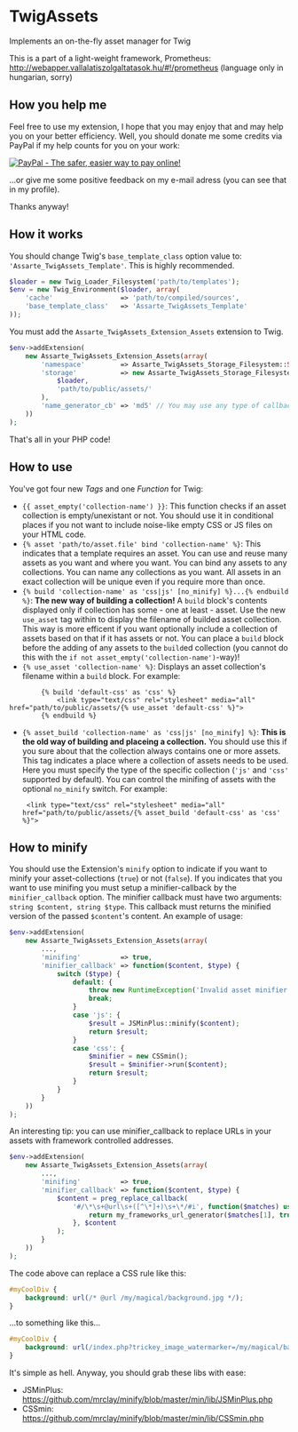 TwigAssets
==========

Implements an on-the-fly asset manager for Twig

This is a part of a light-weight framework, Prometheus: http://webapper.vallalatiszolgaltatasok.hu/#!/prometheus
(language only in hungarian, sorry)

How you help me
---------------

Feel free to use my extension, I hope that you may enjoy that and may help you on your better efficiency. Well, you should donate me some credits via PayPal if my help counts for you on your work:

<a href="https://www.paypal.com/cgi-bin/webscr?cmd=_s-xclick&hosted_button_id=5KQ66J5DF97RA">
<img src="https://www.paypalobjects.com/en_US/i/btn/btn_donateCC_LG.gif" border="0" name="submit" alt="PayPal - The safer, easier way to pay online!">
</a>

...or give me some positive feedback on my e-mail adress (you can see that in my profile).

Thanks anyway!

How it works
------------

You should change Twig's `base_template_class` option value to: `'Assarte_TwigAssets_Template'`. This is highly recommended.
```php
$loader = new Twig_Loader_Filesystem('path/to/templates');
$env = new Twig_Environment($loader, array(
	'cache'					=> 'path/to/compiled/sources',
	'base_template_class'	=> 'Assarte_TwigAssets_Template'
));
```

You must add the `Assarte_TwigAssets_Extension_Assets` extension to Twig.
```php
$env->addExtension(
	new Assarte_TwigAssets_Extension_Assets(array(
		'namespace'			=> Assarte_TwigAssets_Storage_Filesystem::STORE_NAMESPACE,
		'storage'			=> new Assarte_TwigAssets_Storage_Filesystem(
			$loader,
			'path/to/public/assets/'
		),
		'name_generator_cb'	=> 'md5' // You may use any type of callbacks
	))
);
```
That's all in your PHP code!

How to use
----------

You've got four new *Tags* and one *Function* for Twig:
 * `{{ asset_empty('collection-name') }}`: This function checks if an asset collection is empty/unexistant or not. You should use it in conditional places if you not want to include noise-like empty CSS or JS files on your HTML code.
 * `{% asset 'path/to/asset.file' bind 'collection-name' %}`: This indicates that a template requires an asset. You can use and reuse many assets as you want and where you want. You can bind any assets to any collections. You can name any collections as you want. All assets in an exact collection will be unique even if you require more than once.
 * `{% build 'collection-name' as 'css|js' [no_minify] %}...{% endbuild %}`: **The new way of building a collection!** A `build` block's contents displayed only if collection has some - one at least - asset. Use the new `use_asset` tag within to display the filename of builded asset collection. This way is more efficent if you want optionally include a collection of assets based on that if it has assets or not. You can place a `build` block before the adding of any assets to the `build`ed collection (you cannot do this with the `if not asset_empty('collection-name')`-way)!
 * `{% use_asset 'collection-name' %}`: Displays an asset collection's filename within a `build` block. For example:

```twig
		{% build 'default-css' as 'css' %}
			<link type="text/css" rel="stylesheet" media="all" href="path/to/public/assets/{% use_asset 'default-css' %}">
		{% endbuild %}
```
 * `{% asset_build 'collection-name' as 'css|js' [no_minify] %}`: **This is the old way of building and placeing a collection.** You should use this if you sure about that the collection always contains one or more assets. This tag  indicates a place where a collection of assets needs to be used. Here you must specify the type of the specific collection (`'js'` and `'css'` supported by default). You can control the minifing of assets with the optional `no_minify` switch. For example:

		<link type="text/css" rel="stylesheet" media="all" href="path/to/public/assets/{% asset_build 'default-css' as 'css' %}">

How to minify
-------------

You should use the Extension's `minify` option to indicate if you want to minify your asset-collections (`true`) or not (`false`). If you indicates that you want to use minifing you must setup a minifier-callback by the `minifier_callback` option. The minifier callback must have two arguments: `string $content, string $type`. This callback must returns the minified version of the passed `$content`'s content.
An example of usage:
```php
$env->addExtension(
	new Assarte_TwigAssets_Extension_Assets(array(
		...,
		'minifing'			=> true,
		'minifier_callback'	=> function($content, $type) {
			switch ($type) {
				default: {
					throw new RuntimeException('Invalid asset minifier type: '.$type);
					break;
				}
				case 'js': {
					$result = JSMinPlus::minify($content);
					return $result;
				}
				case 'css': {
					$minifier = new CSSmin();
					$result = $minifier->run($content);
					return $result;
				}
			}
		}
	))
);
```
An interesting tip: you can use minifier_callback to replace URLs in your assets with framework controlled addresses.
```php
$env->addExtension(
	new Assarte_TwigAssets_Extension_Assets(array(
		...,
		'minifing'			=> true,
		'minifier_callback'	=> function($content, $type) {
			$content = preg_replace_callback(
				'#/\*\s+@url\s+([^\*]+)\s+\*/#i', function($matches) use ($app) {
					return my_frameworks_url_generator($matches[1], true);
				}, $content
			);
		}
	))
);
```
The code above can replace a CSS rule like this:
```css
#myCoolDiv {
	background: url(/* @url /my/magical/background.jpg */);
}
```
...to something like this...
```css
#myCoolDiv {
	background: url(/index.php?trickey_image_watermarker=/my/magical/background.jpg);
}
```

It's simple as hell. Anyway, you should grab these libs with ease:
 * JSMinPlus: https://github.com/mrclay/minify/blob/master/min/lib/JSMinPlus.php
 * CSSmin: https://github.com/mrclay/minify/blob/master/min/lib/CSSmin.php
